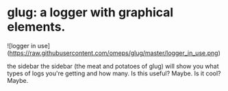 # glug: a logger with graphical elements.

![logger in use] (https://raw.githubusercontent.com/omeps/glug/master/logger_in_use.png)  

the sidebar
the sidebar (the meat and potatoes of glug) will show you 
what types of logs you're getting and how many. Is this useful? 
Maybe. Is it cool? Maybe.
